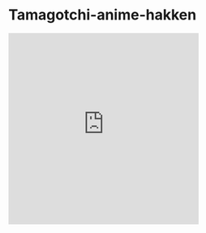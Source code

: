 # Tamagotchi-anime-hakken
<iframe width="375" height="377" src="https://www.youtube.com/embed/DQRkFPqqRIo" title="Anime TV de Hakken!! Tamagotchi (1997)" frameborder="0" allow="accelerometer; autoplay; clipboard-write; encrypted-media; gyroscope; picture-in-picture; web-share" allowfullscreen></iframe>
